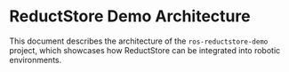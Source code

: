 # ReductStore Demo Architecture

This document describes the architecture of the `ros-reductstore-demo` project, which showcases how ReductStore can be integrated into robotic environments.

